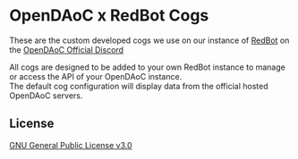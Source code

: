 
# OpenDAoC x RedBot Cogs

These are the custom developed cogs we use on our instance of [RedBot](https://github.com/Cog-Creators/Red-DiscordBot) on the [OpenDAoC Official Discord](https://discord.gg/RHqzyt8KyC)

All cogs are designed to be added to your own RedBot instance to manage or access the API of your OpenDAoC instance.  
The default cog configuration will display data from the official hosted OpenDAoC servers.

## License

[GNU General Public License v3.0](https://choosealicense.com/licenses/gpl-3.0/)